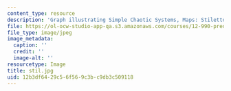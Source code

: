 ```yaml
---
content_type: resource
description: 'Graph illustrating Simple Chaotic Systems, Maps: Stiletto'
file: https://ol-ocw-studio-app-qa.s3.amazonaws.com/courses/12-990-prediction-and-predictability-in-the-atmosphere-and-oceans-spring-2003/12b3df6429c56f569c3bc9db3c509118_stil.jpg
file_type: image/jpeg
image_metadata:
  caption: ''
  credit: ''
  image-alt: ''
resourcetype: Image
title: stil.jpg
uid: 12b3df64-29c5-6f56-9c3b-c9db3c509118
---
```

